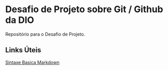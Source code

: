 # Desafio de Projeto sobre Git / Github da DIO
Repositório para o Desafio de Projeto.


## Links Úteis

[Sintaxe Basica Markdown](https://www.markdownguide.org/basic-syntax/)
